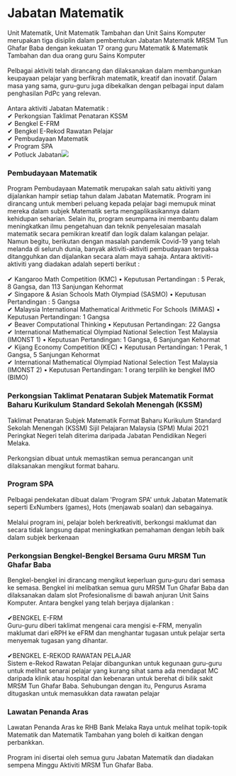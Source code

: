 # Jabatan Matematik

Unit Matematik, Unit Matematik Tambahan dan Unit Sains Komputer merupakan tiga disiplin dalam pembentukan Jabatan Matematik MRSM Tun Ghafar Baba dengan kekuatan 17 orang guru Matematik & Matematik Tambahan dan dua orang guru Sains Komputer\
\
Pelbagai aktiviti telah dirancang dan dilaksanakan dalam membangunkan keupayaan pelajar yang berfikrah matematik, kreatif dan inovatif. Dalam masa yang sama, guru-guru juga dibekalkan dengan pelbagai input dalam penghasilan PdPc yang relevan.\
\
Antara aktiviti Jabatan Matematik :\
✔ Perkongsian Taklimat Penataran KSSM\
✔ Bengkel E-FRM\
✔ Bengkel E-Rekod Rawatan Pelajar\
✔ Pembudayaan Matematik\
✔ Program SPA\
✔ Potluck Jabatan![](http://tgb.mrsm.edu.my/data/akademik/jab-matematik/jab-matematik-prog1.jpg)

### Pembudayaan Matematik

Program Pembudayaan Matematik merupakan salah satu aktiviti yang dijalankan hampir setiap tahun dalam Jabatan Matematik. Program ini dirancang untuk memberi peluang kepada pelajar bagi memupuk minat mereka dalam subjek Matematik serta mengaplikasikannya dalam kehidupan seharian. Selain itu, program seumpama ini membantu dalam meningkatkan ilmu pengetahuan dan teknik penyelesaian masalah matematik secara pemikiran kreatif dan logik dalam kalangan pelajar. Namun begitu, berikutan dengan masalah pandemik Covid-19 yang telah melanda di seluruh dunia, banyak aktiviti-aktiviti pembudayaan terpaksa ditangguhkan dan dijalankan secara alam maya sahaja. Antara aktiviti-aktiviti yang diadakan adalah seperti berikut :\
\
✔ Kangaroo Math Competition (KMC) • Keputusan Pertandingan : 5 Perak, 8 Gangsa, dan 113 Sanjungan Kehormat\
✔ Singapore & Asian Schools Math Olympiad (SASMO) • Keputusan Pertandingan : 5 Gangsa\
✔ Malaysia International Mathematical Arithmetic For Schools (MiMAS) • Keputusan Pertandingan: 1 Gangsa\
✔ Beaver Computational Thinking • Keputusan Pertandingan: 22 Gangsa\
✔ International Mathematical Olympiad National Selection Test Malaysia (IMONST 1) • Keputusan Pertandingan: 1 Gangsa, 6 Sanjungan Kehormat\
✔ Kijang Economy Competition (KEC) • Keputusan Pertandingan: 1 Perak, 1 Gangsa, 5 Sanjungan Kehormat\
✔ International Mathematical Olympiad National Selection Test Malaysia (IMONST 2) • Keputusan Pertandingan: 1 orang terpilih ke bengkel IMO (BIMO)

### Perkongsian Taklimat Penataran Subjek Matematik Format Baharu Kurikulum Standard Sekolah Menengah (KSSM)

Taklimat Penataran Subjek Matematik Format Baharu Kurikulum Standard Sekolah Menengah (KSSM) Sijil Pelajaran Malaysia (SPM) Mulai 2021 Peringkat Negeri telah diterima daripada Jabatan Pendidikan Negeri Melaka.\
\
Perkongsian dibuat untuk memastikan semua perancangan unit dilaksanakan mengikut format baharu.

### Program SPA

Pelbagai pendekatan dibuat dalam 'Program SPA' untuk Jabatan Matematik seperti ExNumbers (games), Hots (menjawab soalan) dan sebagainya.\
\
Melalui program ini, pelajar boleh berkreativiti, berkongsi maklumat dan secara tidak langsung dapat meningkatkan pemahaman dengan lebih baik dalam subjek berkenaan

### &#x20;Perkongsian Bengkel-Bengkel Bersama Guru MRSM Tun Ghafar Baba

Bengkel-bengkel ini dirancang mengikut keperluan guru-guru dari semasa ke semasa. Bengkel ini melibatkan semua guru MRSM Tun Ghafar Baba dan dilaksanakan dalam slot Profesionalisme di bawah anjuran Unit Sains Komputer. Antara bengkel yang telah berjaya dijalankan :\
\
✔BENGKEL E-FRM\
Guru-guru diberi taklimat mengenai cara mengisi e-FRM, menyalin maklumat dari eRPH ke eFRM dan menghantar tugasan untuk pelajar serta menyemak tugasan yang dihantar.\
\
✔BENGKEL E-REKOD RAWATAN PELAJAR\
Sistem e-Rekod Rawatan Pelajar dibangunkan untuk kegunaan guru-guru untuk melihat senarai pelajar yang kurang sihat sama ada mendapat MC daripada klinik atau hospital dan kebenaran untuk berehat di bilik sakit MRSM Tun Ghafar Baba. Sehubungan dengan itu, Pengurus Asrama ditugaskan untuk memasukkan data rawatan pelajar

### Lawatan Penanda Aras

Lawatan Penanda Aras ke RHB Bank Melaka Raya untuk melihat topik-topik Matematik dan Matematik Tambahan yang boleh di kaitkan dengan perbankkan.\
\
Program ini disertai oleh semua guru Jabatan Matematik dan diadakan sempena Minggu Aktiviti MRSM Tun Ghafar Baba.

